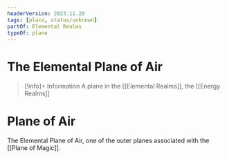 ```yaml
---
headerVersion: 2023.11.20
tags: [place, status/unknown]
partOf: Elemental Realms
typeOf: plane
---
```

# The Elemental Plane of Air
>[!info]+ Information
> A plane in the [[Elemental Realms]], the [[Energy Realms]]

# Plane of Air

The Elemental Plane of Air, one of the outer planes associated with the [[Plane of Magic]].